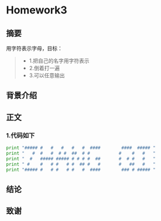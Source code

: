 # Homework3
## 摘要

用字符表示字母，目标：
>* 1.把自己的名字用字符表示
>* 2.倒着打一遍
>* 3.可以任意输出

## 背景介绍

## 正文
### 1.代码如下
```python
print "##### #   #   #   #   #  ####        ####  ##### "
print "   #  #   #  # #  ##  # #           #    #   #   "
print "  #   ##### ##### # # # #  ##       #  # #   #   "
print " #    #   # #   # #  ## #   #       #   ##   #   "
print "##### #   # #   # #   #  ####        ### # ##### "
```
## 结论

## 致谢
